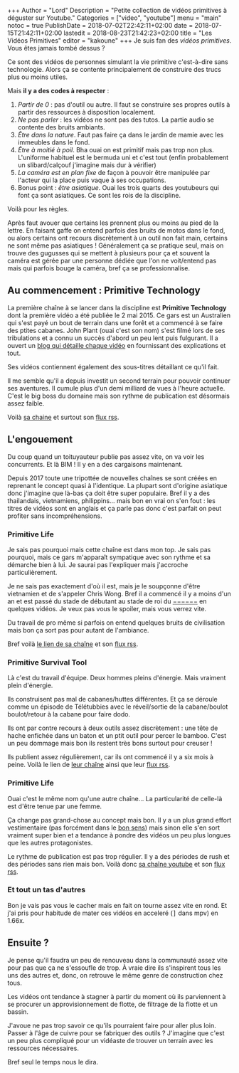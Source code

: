 +++
Author = "Lord"
Description = "Petite collection de vidéos primitives à déguster sur Youtube."
Categories = ["video", "youtube"]
menu = "main"
notoc = true
PublishDate = 2018-07-02T22:42:11+02:00
date = 2018-07-15T21:42:11+02:00
lastedit = 2018-08-23T21:42:23+02:00
title = "Les Vidéos Primitives"
editor = "kakoune"
+++
Je suis fan des *vidéos primitives*.
Vous êtes jamais tombé dessus ?

Ce sont des vidéos de personnes simulant la vie primitive c'est-à-dire sans technologie.
Alors ça se contente principalement de construire des trucs plus ou moins utiles.

Mais **il y a des codes à respecter** : 

  1. *Partir de 0* : pas d'outil ou autre. Il faut se construire ses propres outils à partir des ressources à disposition localement.
  2. *Ne pas parler* : les vidéos ne sont pas des tutos. La partie audio se contente des bruits ambiants.
  3. *Être dans la nature*. Faut pas faire ça dans le jardin de mamie avec les immeubles dans le fond.
  4. *Être à moitié à poil*. Bha ouai on est primitif mais pas trop non plus. L'uniforme habituel est le bermuda uni et c'est tout (enfin probablement un slibard/calçouf j'imagine mais dur à vérifier)
  5. *La caméra est en plan fixe* de façon à pouvoir être manipulée par l'acteur qui la place puis vaque à ses occupations.
  6. Bonus point : *être asiatique*. Ouai les trois quarts des youtubeurs qui font ça sont asiatiques. Ce sont les rois de la discipline. 
 
Voilà pour les règles.

Après faut avouer que certains les prennent plus ou moins au pied de la lettre.
En faisant gaffe on entend parfois des bruits de motos dans le fond, ou alors certains ont recours discrètement à un outil non fait main, certains ne sont même pas asiatiques !
Généralement ça se pratique seul, mais on trouve des gugusses qui se mettent à plusieurs pour ça et souvent la caméra est gérée par une personne dédiée que l'on ne voit/entend pas mais qui parfois bouge la caméra, bref ça se professionnalise.

## Au commencement : Primitive Technology
La première chaîne à se lancer dans la discipline est **Primitive Technology** dont la première vidéo a été publiée le 2 mai 2015.
Ce gars est un Australien qui s'est payé un bout de terrain dans une forêt et a commencé à se faire des ptites cabanes.
John Plant (ouai c'est son nom) s'est filmé lors de ses tribulations et a connu un succès d'abord un peu lent puis fulgurant.
Il a ouvert un [blog qui détaille chaque vidéo](https://primitivetechnology.wordpress.com/) en fournissant des explications et tout.

Ses vidéos contiennent également des sous-titres détaillant ce qu'il fait.

Il me semble qu'il a depuis investit un second terrain pour pouvoir continuer ses aventures.
Il cumule plus d'un demi milliard de vues à l'heure actuelle.
C'est le big boss du domaine mais son rythme de publication est désormais assez faible.

Voilà [sa chaine](https://www.youtube.com/channel/UCAL3JXZSzSm8AlZyD3nQdBA/videos) et surtout son [flux rss](https://www.youtube.com/feeds/videos.xml?channel_id=UCAL3JXZSzSm8AlZyD3nQdBA).

## L'engouement
Du coup quand un toituyauteur publie pas assez vite, on va voir les concurrents.
Et là BIM !
Il y en a des cargaisons maintenant.

Depuis 2017 toute une tripottée de nouvelles chaînes se sont créées en reprenant le concept quasi à l'identique.
La plupart sont d'origine asiatique donc j'imagine que là-bas ça doit être super populaire.
Bref il y a des thailandais, vietnamiens, philippins… mais bon en vrai on s'en fout : les titres de vidéos sont en anglais et ça parle pas donc c'est parfait on peut profiter sans incompréhensions.

### Primitive Life
Je sais pas pourquoi mais cette chaîne est dans mon top.
Je sais pas pourquoi, mais ce gars m'apparaît sympatique avec son rythme et sa démarche bien à lui.
Je saurai pas l'expliquer mais j'accroche particulièrement.

Je ne sais pas exactement d'où il est, mais je le soupçonne d'être vietnamien et de s'appeler Chris Wong.
Bref il a commencé il y a moins d'un an et est passé du stade de débutant au stade de roi du <abbr title="ciment">−−−−−−</abbr> en quelques vidéos.
Je veux pas vous le spoiler, mais vous verrez vite.

Du travail de pro même si parfois on entend quelques bruits de civilisation mais bon ça sort pas pour autant de l'ambiance.

Bref voilà [le lien de sa chaîne](https://www.youtube.com/user/laws507/videos) et son [flux rss](https://www.youtube.com/feeds/videos.xml?user=laws507). 

### Primitive Survival Tool
Là c'est du travail d'équipe.
Deux hommes pleins d'énergie.
Mais vraiment plein d'énergie.

Ils construisent pas mal de cabanes/huttes différentes.
Et ça se déroule comme un épisode de Télétubbies avec le réveil/sortie de la cabane/boulot boulot/retour à la cabane pour faire dodo.

Ils ont par contre recours à deux outils assez discrètement : une tête de hache enfichée dans un baton et un ptit outil pour percer le bamboo.
C'est un peu dommage mais bon ils restent très bons surtout pour creuser !

Ils publient assez régulièrement, car ils ont commencé il y a six mois à peine.
Voilà le lien de [leur chaîne](https://www.youtube.com/channel/UC6vasuRFx3t3NTISG6iwUeA/videos) ainsi que leur [flux rss](https://www.youtube.com/feeds/videos.xml?channel_id=UC6vasuRFx3t3NTISG6iwUeA).

### Primitive Life
Ouai c'est le même nom qu'une autre chaîne…
La particularité de celle-là est d'être tenue par une femme.

Ça change pas grand-chose au concept mais bon.
Il y a un plus grand effort vestimentaire (pas forcément dans le <abbr title="Je précise car ça pourrait être mal interprêté : elle porte du Lacoste, dans le genre primitive c'est pas top. Et non j'espère pas la voir topless, juste un truc plus neutre, genre une chemise unie sans marque.">bon sens</abbr>) mais sinon elle s'en sort vraiment super bien et a tendance à pondre des vidéos un peu plus longues que les autres protagonistes.

Le rythme de publication est pas trop régulier.
Il y a des périodes de rush et des périodes sans rien mais bon.
Voilà donc [sa chaîne youtube](https://www.youtube.com/channel/UCWh8MoOvUv_HEwCN6vBOE1Q/videos) et son [flux rss](https://www.youtube.com/feeds/videos.xml?channel_id=UCWh8MoOvUv_HEwCN6vBOE1Q).

### Et tout un tas d'autres
Bon je vais pas vous le cacher mais en fait on tourne assez vite en rond.
Et j'ai pris pour habitude de mater ces vidéos en acceleré (<samp>]</samp> dans mpv) en 1.66x.

## Ensuite ?
Je pense qu'il faudra un peu de renouveau dans la communauté assez vite pour pas que ça ne s'essoufle de trop.
À vraie dire ils s'inspirent tous les uns des autres et, donc, on retrouve le même genre de construction chez tous.

Les vidéos ont tendance à stagner à partir du moment où ils parviennent à se procurer un approvisionnement de flotte, de filtrage de la flotte et un bassin.

J'avoue ne pas trop savoir ce qu'ils pourraient faire pour aller plus loin.
Passer à l'âge de cuivre pour se fabriquer des outils ?
J'imagine que c'est un peu plus compliqué pour un vidéaste de trouver un terrain avec les ressources nécessaires.

Bref seul le temps nous le dira.
